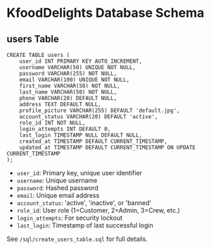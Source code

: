 # KfoodDelights Database Schema

## users Table

```
CREATE TABLE users (
    user_id INT PRIMARY KEY AUTO_INCREMENT,
    username VARCHAR(50) UNIQUE NOT NULL,
    password VARCHAR(255) NOT NULL,
    email VARCHAR(100) UNIQUE NOT NULL,
    first_name VARCHAR(50) NOT NULL,
    last_name VARCHAR(50) NOT NULL,
    phone VARCHAR(20) DEFAULT NULL,
    address TEXT DEFAULT NULL,
    profile_picture VARCHAR(255) DEFAULT 'default.jpg',
    account_status VARCHAR(20) DEFAULT 'active',
    role_id INT NOT NULL,
    login_attempts INT DEFAULT 0,
    last_login TIMESTAMP NULL DEFAULT NULL,
    created_at TIMESTAMP DEFAULT CURRENT_TIMESTAMP,
    updated_at TIMESTAMP DEFAULT CURRENT_TIMESTAMP ON UPDATE CURRENT_TIMESTAMP
);
```

- `user_id`: Primary key, unique user identifier
- `username`: Unique username
- `password`: Hashed password
- `email`: Unique email address
- `account_status`: 'active', 'inactive', or 'banned'
- `role_id`: User role (1=Customer, 2=Admin, 3=Crew, etc.)
- `login_attempts`: For security lockout
- `last_login`: Timestamp of last successful login

See `/sql/create_users_table.sql` for full details.
